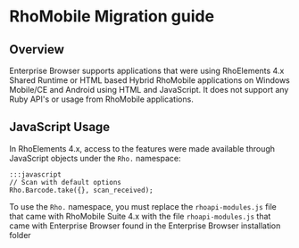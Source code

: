 # RhoMobile Migration guide

## Overview
Enterprise Browser supports applications that were using RhoElements 4.x Shared Runtime or HTML based Hybrid RhoMobile applications on Windows Mobile/CE and Android using HTML and JavaScript. It does not support any Ruby API's or usage from RhoMobile applications. 

## JavaScript Usage
In RhoElements 4.x, access to the features were made available through JavaScript objects under the `Rho.` namespace:

	:::javascript
	// Scan with default options
	Rho.Barcode.take({}, scan_received);

To use the `Rho.` namespace, you must replace the `rhoapi-modules.js` file that came with RhoMobile Suite 4.x with the file `rhoapi-modules.js` that came with Enterprise Browser found in the Enterprise Browser installation folder

<!-- > TBD Insert Screen Shot	 -->
